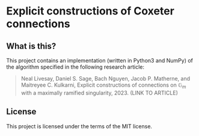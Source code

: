 # Explicit constructions of Coxeter connections

## What is this?

This project contains an implementation (written in Python3 and NumPy) of the algorithm specified in the following research article:

> Neal Livesay, Daniel S. Sage, Bach Nguyen, Jacob P. Matherne, and Maitreyee C. Kulkarni, Explicit constructions of connections on $\mathbb{G}_m$ with a maximally ramified singularity, 2023. (LINK TO ARTICLE)

## License

This project is licensed under the terms of the MIT license.
